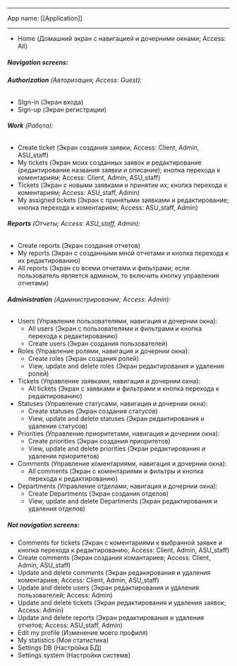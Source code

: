 
___
App name: [[Application]]
___

- Home (Домашний экран с навигацией и дочерними окнами; Access: All)

##### **Navigation screens:**

###### **Authorization** (Авторизация; Access: Guest):
- SIgn-in (Экран входа) 
- Sign-up (Экран регистрации) 

###### **Work** (Работа):
- Create ticket (Экран создания заявки; Access: Client, Admin, ASU_staff) 
- My tickets (Экран моих созданных заявок и редактирование (редактирование названия заявки и описание); кнопка перехода к коментариям; Access: Client, Admin, ASU_staff)
- Tickets (Экран с новыми заявками и принятие их; кнопка перехода к коментариям; Access: ASU_staff, Admin)
- My assigned tickets (Экран с принятыми заявками и редактирование; кнопка перехода к коментариям; Access: ASU_staff, Admin)

###### **Reports** (Отчеты; Access: ASU_staff, Admin):
- Create reports (Экран создания отчетов)
- My reports (Экран с созданными мной отчетами и кнопка перехода к их редактированию)
- All reports (Экран со всеми отчетами и фильтрами; если пользователь является админом, то включить кнопку управления отчетами)

###### **Administration** (Администрирование; Access: Admin):
- Users (Управление пользователями, навигация и дочернии окна):
	- All users (Экран с пользователями и фильтрами и кнопка перехода к редактированию)
	- Create users  (Экран создания пользователей)
- Roles (Управление ролями, навигация и дочернии окна):
	- Create roles  (Экран создания ролей)
	- View, update and delete roles (Экран редактирования и удаления ролей)
- Tickets (Управление заявками, навигация и дочернии окна):
	- All tickets (Экран с заявками и фильтрами и кнопка перехода к редактированию)
- Statuses (Управление статусами, навигация и дочернии окна):
	- Create statuses  (Экран создания статусов)
	- View, update and delete statuses (Экран редактирования и удаления статусов)
- Priorities (Управление приоритетами, навигация и дочернии окна):
	- Create priorities  (Экран создания приоритетов)
	- View, update and delete priorities (Экран редактирования и удаления приоритетов)
- Comments (Управление коментариями, навигация и дочернии окна):
	- All comments (Экран с коментариями и фильтры и кнопка перехода к редактированию)
- Departments (Управление отделами, навигация и дочернии окна):
	- Create Departments  (Экран создания отделов)
	- View, update and delete Departments (Экран редактирования и удаления отделов)

##### **Not navigation screens:**

- Comments for tickets (Экран с коментариями к выбранной заявке и кнопка перехода к редактированию; Access: Client, Admin, ASU_staff)
- Create comments (Экран создания комантариев; Access: Client, Admin, ASU_staff)
- Update and delete comments (Экран редакирования и удаления коментариев; Access: Client, Admin, ASU_staff)
- Update and delete users (Экран редактирования и удаления пользователей; Access: Admin)
- Update and delete tickets (Экран редактирования и удаления заявок; Access: Admin)
- Update and delete reports (Экран редактирования и удаления отчетов; Access: ASU_staff, Admin)
- Edit my profile (Изменение моего профиля)
- My statistics (Моя статистика)
- Settings DB (Настройка БД)
- Settings system (Настройки системв)